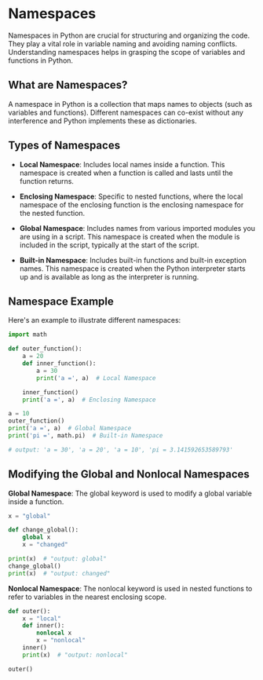 # Namespaces

Namespaces in Python are crucial for structuring and organizing the code. They play a vital role in variable naming and avoiding naming conflicts. Understanding namespaces helps in grasping the scope of variables and functions in Python.

## What are Namespaces?

A namespace in Python is a collection that maps names to objects (such as variables and functions). Different namespaces can co-exist without any interference and Python implements these as dictionaries.

## Types of Namespaces

- **Local Namespace**: Includes local names inside a function. This namespace is created when a function is called and lasts until the function returns.

- **Enclosing Namespace**: Specific to nested functions, where the local namespace of the enclosing function is the enclosing namespace for the nested function.

- **Global Namespace**: Includes names from various imported modules you are using in a script. This namespace is created when the module is included in the script, typically at the start of the script.

- **Built-in Namespace**: Includes built-in functions and built-in exception names. This namespace is created when the Python interpreter starts up and is available as long as the interpreter is running.

## Namespace Example

Here's an example to illustrate different namespaces:

```python
import math

def outer_function():
    a = 20
    def inner_function():
        a = 30
        print('a =', a)  # Local Namespace

    inner_function()
    print('a =', a)  # Enclosing Namespace

a = 10
outer_function()
print('a =', a)  # Global Namespace
print('pi =', math.pi)  # Built-in Namespace

# output: 'a = 30', 'a = 20', 'a = 10', 'pi = 3.141592653589793'
```

## Modifying the Global and Nonlocal Namespaces

**Global Namespace**: The global keyword is used to modify a global variable inside a function.

```python
x = "global"

def change_global():
    global x
    x = "changed"

print(x)  # "output: global"
change_global()
print(x)  # "output: changed"
```

**Nonlocal Namespace**: The nonlocal keyword is used in nested functions to refer to variables in the nearest enclosing scope.

```python
def outer():
    x = "local"
    def inner():
        nonlocal x
        x = "nonlocal"
    inner()
    print(x)  # "output: nonlocal"

outer()
```